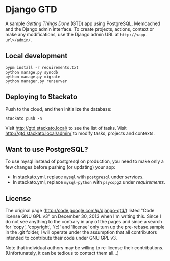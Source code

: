 # Django GTD

A sample *Getting Things Done* (GTD) app using PostgreSQL, Memcached and the Django admin
interface. To create projects, actions, context or make any modifications, use
the Django admin URL at ``http://<app-url>/admin/``.

## Local development

    pypm install -r requirements.txt
    python manage.py syncdb
    python manage.py migrate
    python manager.py runserver

## Deploying to Stackato

Push to the cloud, and then initialize the database:

    stackato push -n

Visit http://gtd.stackato.local/ to see the list of tasks. Visit http://gtd.stackato.local/admin/ to modify tasks, projects and contexts.
 
## Want to use PostgreSQL?

To use mysql instead of postgresql on production, you need to make only a few
changes before pushing (or updating) your app:

  * In stackato.yml, replace `mysql` with `postgresql` under *services*.
  * In stackato.yml, replace `mysql-python` with `psycopg2` under *requirements*.

## License

The original page (http://code.google.com/p/django-gtd/) listed "Code license
GNU GPL v3" on December 30, 2013 when I'm writing this.  Since I do not see anything 
to the contrary in any of the pages and since a search for 'copy', 'copyright', '(c)'
and 'license' only turn up the pre-rebase.sample in the .git folder, I will operate
under the assumption that all contributors intended to contribute their code under
GNU GPL v3.

Note that individual authors may be willing to re-license their contributions.  
(Unfortunately, it can be tedious to contact them all...)